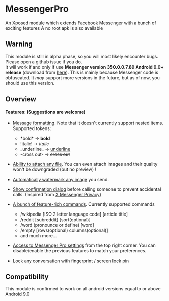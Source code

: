 
# MessengerPro
An Xposed module which extends Facebook Messenger with a bunch of exciting features
A no root apk is also available

## Warning
This module is still in alpha phase, so you will most likely encounter bugs. Please open a github issue if you do.  
It will work if and only if use **Messenger version 350.0.0.7.89 Android 9.0+ release** (download from [here](https://www.apkmirror.com/apk/facebook-2/messenger/messenger-350-0-0-7-89-release/facebook-messenger-350-0-0-7-89-android-apk-download/)). This is mainly because Messenger code is obfuscated. It *may* support more versions in the future, but as of now, you should use this version.

## Overview

#### Features: (Suggestions are welcome)
- [Message formatting](https://user-images.githubusercontent.com/53614199/160291863-1684be51-e737-458e-92bd-c6af907ddf17.png). Note that it doesn't currently support nested items. Supported tokens:
  - \*bold\* &#8594; <strong>bold</strong>
  - !italic! &#8594; <em>italic</em>
  - \_underline\_ &#8594; <ins>underline</ins>
  - \-cross out\- &#8594; ~~cross out~~
- [Ability to attach any file](https://user-images.githubusercontent.com/53614199/160292179-7bc66da7-b374-46b2-8474-f360fc95a688.png). You can even attach images and their quality won't be downgraded (but no preview) !
- [Automatically watermark any image](https://user-images.githubusercontent.com/53614199/160291865-6da21f0f-eab1-4d6c-b4a6-9bf7d4d92bb4.png)  you send.

- [Show confirmation dialog](https://user-images.githubusercontent.com/53614199/160291862-4ef5ad4e-59f4-4cce-be99-59e53da91cb4.png) before calling someone to prevent accidental calls. (Inspired from [X Messenger Privacy](https://forum.xda-developers.com/t/mod-xposed-x-messenger-privacy-enable-essential-privacy-features-in-messenger.3451579/))
- [A bunch of feature\-rich commands](https://user-images.githubusercontent.com/53614199/160291859-b861c406-c41b-4138-84f5-5347139a3c89.png). Currently supported commands
  - /wikipedia \[ISO 2 letter language code\] \[article title\]
  - /reddit \[subreddit\] \[sort(optional)\]
  - /word (pronounce or define) \[word\]
  - /empty \[rows(optional) columns(optional)\]
  - and much more...
- [Access to Messenger Pro settings](https://user-images.githubusercontent.com/53614199/160292411-d07eca6e-fd3c-4a92-b12a-8e94d4aa4b5e.png)
  from the top right corner. You can disable/enable the previous features to match your preferences.
- Lock any conversation with fingerprint / screen lock pin

## Compatibility
This module is confirmed to work on all android versions equal to or above Android 9.0
